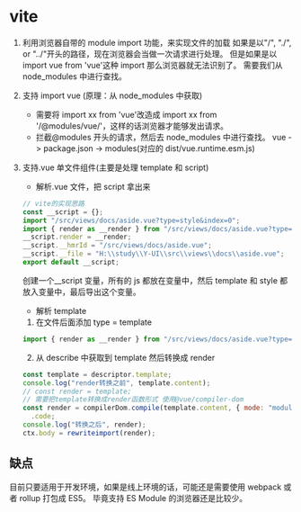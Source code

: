 # vite

1. 利用浏览器自带的 module import 功能，来实现文件的加载
   如果是以"/", "./", or "../"开头的路径，现在浏览器会当做一次请求进行处理。
   但是如果是以 import vue from 'vue'这种 import 那么浏览器就无法识别了。
   需要我们从 node_modules 中进行查找。

2. 支持 import vue (原理：从 node_modules 中获取)

   - 需要将 import xx from 'vue'改造成 import xx from '/@modules/vue/'，这样的话浏览器才能够发出请求。
   - 拦截@modules 开头的请求，然后去 node_modules 中进行查找。
     vue -> package.json -> modules(对应的 dist/vue.runtime.esm.js)

3. 支持.vue 单文件组件(主要是处理 template 和 script)

   - 解析.vue 文件，把 script 拿出来

   ```javascript
   // vite的实现思路
   const __script = {};
   import "/src/views/docs/aside.vue?type=style&index=0";
   import { render as __render } from "/src/views/docs/aside.vue?type=template";
   __script.render = __render;
   __script.__hmrId = "/src/views/docs/aside.vue";
   __script.__file = "H:\\study\\Y-UI\\src\\views\\docs\\aside.vue";
   export default __script;
   ```

   创建一个\_\_script 变量，所有的 js 都放在变量中，然后 template 和 style 都放入变量中，最后导出这个变量。

   - 解析 template

   1. 在文件后面添加 type = template

   ```javascript
   import { render as __render } from "/src/views/docs/aside.vue?type=template";
   ```

   2. 从 describe 中获取到 template 然后转换成 render

   ```javascript
   const template = descriptor.template;
   console.log("render转换之前", template.content);
   // const render = template;
   // 需要把template转换成render函数形式 使用@vue/compiler-dom
   const render = compilerDom.compile(template.content, { mode: "module" })
     .code;
   console.log("转换之后", render);
   ctx.body = rewriteimport(render);
   ```

## 缺点

目前只要适用于开发环境，如果是线上环境的话，可能还是需要使用 webpack 或者 rollup 打包成 ES5。
毕竟支持 ES Module 的浏览器还是比较少。
